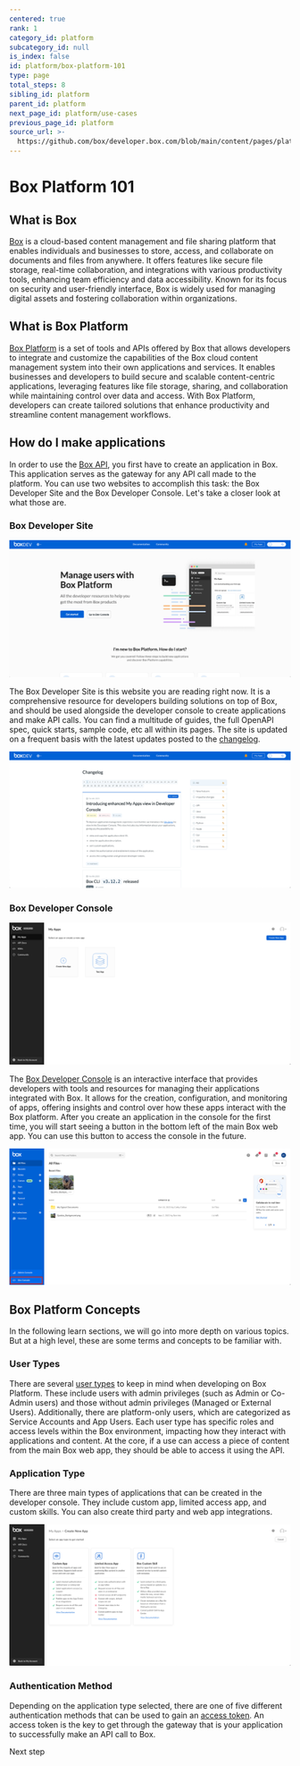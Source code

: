 ```yaml
---
centered: true
rank: 1
category_id: platform
subcategory_id: null
is_index: false
id: platform/box-platform-101
type: page
total_steps: 8
sibling_id: platform
parent_id: platform
next_page_id: platform/use-cases
previous_page_id: platform
source_url: >-
  https://github.com/box/developer.box.com/blob/main/content/pages/platform/box-platform-101.md
---
```

# Box Platform 101

<!-- INSERT VIDEO HERE LATER -->

## What is Box

[Box][box] is a cloud-based content management
and file sharing platform that enables
individuals and businesses to store, access, and collaborate on documents and
files from anywhere. It offers features like secure file storage, real-time
collaboration, and integrations with various productivity tools, enhancing team
efficiency and data accessibility. Known for its focus on security and
user-friendly interface, Box is widely used for managing digital assets and
fostering collaboration within organizations.

## What is Box Platform

[Box Platform][platform] is a set of tools and APIs offered by Box that
allows developers to integrate and
customize the capabilities of the Box cloud content
management system into their own applications and services. It enables
businesses and developers to build
secure and scalable content-centric applications,
leveraging features like file storage, sharing, and collaboration while
maintaining control over data and access. With Box Platform, developers can
create tailored solutions that enhance productivity and streamline content
management workflows.

## How do I make applications

In order to use the [Box API][api], you first have to create an application in
Box. This application serves as the gateway for any API call made to the
platform. You can use two websites to accomplish this task: the Box Developer
Site and the Box Developer Console. Let's take a closer look at what those are.

### Box Developer Site

<ImageFrame center>

![Learn](images/developer_site.png)

</ImageFrame>

The Box Developer Site is this website you are reading right now. It is a
comprehensive resource for developers building solutions on top of Box, and
should be used alongside the developer console to create applications and make
API calls. You can
find a multitude of guides, the full OpenAPI spec, quick starts, sample code,
etc all within its pages. The site is updated on a frequent basis with the
latest updates posted to the [changelog][change].

<ImageFrame center>

![Learn](images/changelog.png)

</ImageFrame>

### Box Developer Console

<ImageFrame center>

![Learn](images/developer_console.png)

</ImageFrame>

The [Box Developer Console][dc] is an interactive interface that provides
developers with tools and resources for managing their applications integrated
with Box. It allows for the creation, configuration, and monitoring of apps,
offering insights and control over how these apps interact with the Box
platform. After you create an application in the console for the first time,
you will start seeing a button in the bottom left of the main Box web app. You
can use this button to access the console in the future.

<ImageFrame center>

![Learn](images/developer_console_button.png)

</ImageFrame>

## Box Platform Concepts

In the following learn sections, we will go into more depth on various topics.
But at a high level, these are some terms and concepts to be familiar with.

### User Types

There are several [user types][ut] to keep in mind when developing on Box
Platform. These include users with admin privileges (such as Admin or Co-Admin
users) and those without admin privileges (Managed or External Users).
Additionally, there are platform-only users, which are categorized as Service
Accounts and App Users. Each user type has specific roles and access levels
within the Box environment, impacting how they interact with applications and
content. At the core, if a use can access a piece of content from the main Box
web app, they should be able to access it using the API.

### Application Type

There are three main types of applications that can be created in the developer
console. They include custom app, limited access app, and custom skills. You can
also create third party and web app integrations.

<ImageFrame center>

![Learn](images/app_type.png)

</ImageFrame>

### Authentication Method

Depending on the application type selected, there are one of five different
authentication methods that can be used to gain an [access token][at]. An
access token is the key to get through the gateway that is your application
to successfully make an API call to Box.

<Next>

Next step

</Next>

[box]: https://www.box.com
[platform]: https://www.box.com/platform
[usertypes]: g://getting-started/user-types/
[apptypes]: g://applications/app-types/
[authmethods]: g://authentication/select/
[api]: https://developer.box.com/reference/
[change]: page://changelog
[dc]: https://app.box.com/developers/console
[at]: g://authentication/tokens/
<!-- i18n-enable localize-links -->

[ut]: https://support.box.com/hc/en-us/articles/4636533822483-Box-User-Types
<!-- i18n-disable localize-links -->